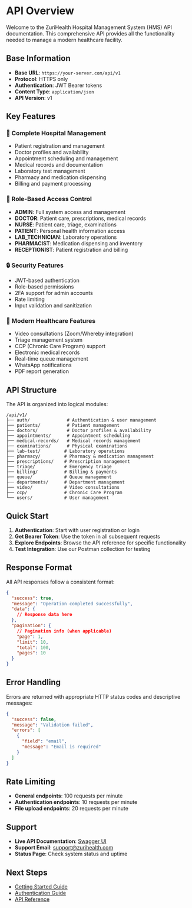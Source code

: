 # API Overview

Welcome to the ZuriHealth Hospital Management System (HMS) API documentation. This comprehensive API provides all the functionality needed to manage a modern healthcare facility.

## Base Information

- **Base URL**: `https://your-server.com/api/v1`
- **Protocol**: HTTPS only
- **Authentication**: JWT Bearer tokens
- **Content Type**: `application/json`
- **API Version**: v1

## Key Features

### 🏥 Complete Hospital Management
- Patient registration and management
- Doctor profiles and availability
- Appointment scheduling and management
- Medical records and documentation
- Laboratory test management
- Pharmacy and medication dispensing
- Billing and payment processing

### 👥 Role-Based Access Control
- **ADMIN**: Full system access and management
- **DOCTOR**: Patient care, prescriptions, medical records
- **NURSE**: Patient care, triage, examinations
- **PATIENT**: Personal health information access
- **LAB_TECHNICIAN**: Laboratory operations
- **PHARMACIST**: Medication dispensing and inventory
- **RECEPTIONIST**: Patient registration and billing

### 🔒 Security Features
- JWT-based authentication
- Role-based permissions
- 2FA support for admin accounts
- Rate limiting
- Input validation and sanitization

### 📱 Modern Healthcare Features
- Video consultations (Zoom/Whereby integration)
- Triage management system
- CCP (Chronic Care Program) support
- Electronic medical records
- Real-time queue management
- WhatsApp notifications
- PDF report generation

## API Structure

The API is organized into logical modules:

```
/api/v1/
├── auth/              # Authentication & user management
├── patients/          # Patient management
├── doctors/           # Doctor profiles & availability
├── appointments/      # Appointment scheduling
├── medical-records/   # Medical records management
├── examinations/      # Physical examinations
├── lab-test/         # Laboratory operations
├── pharmacy/         # Pharmacy & medication management
├── prescriptions/    # Prescription management
├── triage/           # Emergency triage
├── billing/          # Billing & payments
├── queue/            # Queue management
├── departments/      # Department management
├── video/            # Video consultations
├── ccp/              # Chronic Care Program
└── users/            # User management
```

## Quick Start

1. **Authentication**: Start with user registration or login
2. **Get Bearer Token**: Use the token in all subsequent requests
3. **Explore Endpoints**: Browse the API reference for specific functionality
4. **Test Integration**: Use our Postman collection for testing

## Response Format

All API responses follow a consistent format:

```json
{
  "success": true,
  "message": "Operation completed successfully",
  "data": {
    // Response data here
  },
  "pagination": {
    // Pagination info (when applicable)
    "page": 1,
    "limit": 10,
    "total": 100,
    "pages": 10
  }
}
```

## Error Handling

Errors are returned with appropriate HTTP status codes and descriptive messages:

```json
{
  "success": false,
  "message": "Validation failed",
  "errors": [
    {
      "field": "email",
      "message": "Email is required"
    }
  ]
}
```

## Rate Limiting

- **General endpoints**: 100 requests per minute
- **Authentication endpoints**: 10 requests per minute
- **File upload endpoints**: 20 requests per minute

## Support

- **Live API Documentation**: [Swagger UI](https://zuri-8f5l.onrender.com/api-docs/)
- **Support Email**: support@zurihealth.com
- **Status Page**: Check system status and uptime

## Next Steps

- [Getting Started Guide](../guides/getting-started.md)
- [Authentication Guide](../guides/authentication.md)
- [API Reference](./auth/overview.md)